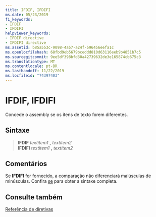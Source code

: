 ```yaml
---
title: IFDIF, IFDIFI
ms.date: 05/23/2019
f1_keywords:
- IFDIF
- IFDIFI
helpviewer_keywords:
- IFDIF directive
- IFDIFI directive
ms.assetid: b85a553c-9098-4a57-a24f-596456eefa1c
ms.openlocfilehash: 68fbd9eb5679bceddd810d63116eeb9b4851b7c5
ms.sourcegitcommit: 9ee5df398bfd30a42739632de3e165874cb675c3
ms.translationtype: MT
ms.contentlocale: pt-BR
ms.lasthandoff: 11/22/2019
ms.locfileid: "74397403"
---
```

# <a name="ifdif-ifdifi"></a>IFDIF, IFDIFI

Concede o assembly se os itens de texto forem diferentes.

## <a name="syntax"></a>Sintaxe

> **IFDIF** *textitem1* __,__ *textitem2*\
> **IFDIFI** *textitem1* __,__ *textitem2*

## <a name="remarks"></a>Comentários

Se **IFDIFI** for fornecido, a comparação não diferenciará maiúsculas de minúsculas. Confira [se](../../assembler/masm/if-masm.md) para obter a sintaxe completa.

## <a name="see-also"></a>Consulte também

[Referência de diretivas](../../assembler/masm/directives-reference.md)

